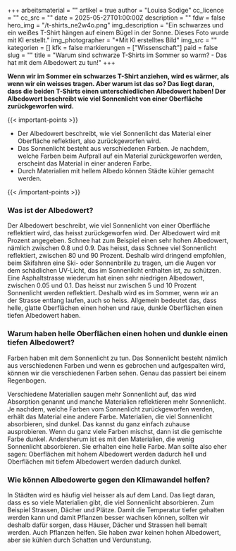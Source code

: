 +++
arbeitsmaterial = ""
artikel = true
author = "Louisa Sodige"
cc_licence = ""
cc_src = ""
date = 2025-05-27T01:00:00Z
description = ""
fdw = false
hero_img = "/t-shirts_ne2w4o.png"
img_description = "Ein schwarzes und ein weißes T-Shirt hängen auf einem Bügel in der Sonne. Dieses Foto wurde mit KI erstellt."
img_photographer = "*Mit KI erstelltes Bild"
img_src = ""
kategorien = []
kfk = false
markierungen = ["Wissenschaft"]
paid = false
slug = ""
title = "Warum sind schwarze T-Shirts im Sommer so warm? - Das hat mit dem Albedowert zu tun!"
+++

**Wenn wir im Sommer ein schwarzes T-Shirt anziehen, wird es wärmer, als wenn wir ein weisses tragen. Aber warum ist das so? Das liegt daran, dass die beiden T-Shirts einen unterschiedlichen Albedowert haben! Der Albedowert beschreibt wie viel Sonnenlicht von einer Oberfläche zurückgeworfen wird.**

{{< important-points >}}

<ul>

<li>Der Albedowert beschreibt, wie viel Sonnenlicht das Material einer Oberfläche reflektiert, also zurückgeworfen wird.
</li>

<li>Das Sonnenlicht besteht aus verschiedenen Farben. Je nachdem, welche Farben beim Aufprall auf ein Material zurückgeworfen werden, erscheint das Material in einer anderen Farbe.
</li>

<li>Durch Materialien mit hellem Albedo können Städte kühler gemacht werden.
</li>

</ul>

{{< /important-points >}}

### Was ist der Albedowert?

Der Albedowert beschreibt, wie viel Sonnenlicht von einer Oberfläche reflektiert wird, das heisst zurückgeworfen wird. Der Albedowert wird mit Prozent angegeben. Schnee hat zum Beispiel einen sehr hohen Albedowert, nämlich zwischen 0.8 und 0.9. Das heisst, dass Schnee viel Sonnenlicht reflektiert, zwischen 80 und 90 Prozent. Deshalb wird dringend empfohlen, beim Skifahren eine Ski- oder Sonnenbrille zu tragen, um die Augen vor dem schädlichen UV-Licht, das im Sonnenlicht enthalten ist, zu schützen. Eine Asphaltstrasse wiederum hat einen sehr niedrigen Albedowert, zwischen 0.05 und 0.1. Das heisst nur zwischen 5 und 10 Prozent Sonnenlicht werden reflektiert. Deshalb wird es im Sommer, wenn wir an der Strasse entlang laufen, auch so heiss. Allgemein bedeutet das, dass helle, glatte Oberflächen einen hohen und raue, dunkle Oberflächen einen tiefen Albedowert haben.

### Warum haben helle Oberflächen einen hohen und dunkle einen tiefen Albedowert?

Farben haben mit dem Sonnenlicht zu tun. Das Sonnenlicht besteht nämlich aus verschiedenen Farben und wenn es gebrochen und aufgespalten wird, können wir die verschiedenen Farben sehen. Genau das passiert bei einem Regenbogen.

Verschiedene Materialien saugen mehr Sonnenlicht auf, das wird Absorption genannt und manche Materialien reflektieren mehr Sonnenlicht. Je nachdem, welche Farben vom Sonnenlicht zurückgeworfen werden, erhält das Material eine andere Farbe. Materialien, die viel Sonnenlicht absorbieren, sind dunkel. Das kannst du ganz einfach zuhause ausprobieren. Wenn du ganz viele Farben mischst, dann ist die gemischte Farbe dunkel. Andersherum ist es mit den Materialien, die wenig Sonnenlicht absorbieren. Sie erhalten eine helle Farbe. Man sollte also eher sagen: Oberflächen mit hohem Albedowert werden dadurch hell und Oberflächen mit tiefem Albedowert werden dadurch dunkel.

### Wie können Albedowerte gegen den Klimawandel helfen? 

In Städten wird es häufig viel heisser als auf dem Land. Das liegt daran, dass es so viele Materialien gibt, die viel Sonnenlicht absorbieren. Zum Beispiel Strassen, Dächer und Plätze. Damit die Temperatur tiefer gehalten werden kann und damit Pflanzen besser wachsen können, sollten wir deshalb dafür sorgen, dass Häuser, Dächer und Strassen hell bemalt werden. Auch Pflanzen helfen. Sie haben zwar keinen hohen Albedowert, aber sie kühlen durch Schatten und Verdunstung. 
